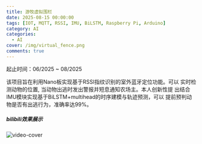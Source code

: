 ```yaml
---
title: 游牧虚拟围栏
date: 2025-08-15 00:00:00
tags: [IOT, MQTT, RSSI, IMU, BiLSTM, Raspberry Pi, Arduino]
category: AI
categories:
  - AI
cover: /img/virtual_fence.png
comments: true
---
```


起止时间：06/2025 ~ 08/2025 

该项目旨在利用Nano板实现基于RSSI指纹识别的室外蓝牙定位功能。可以
实时检测动物的位置, 当动物出逃时发出警报并短息通知农场主。本人创新性提
出结合IMU模块实现基于BiLSTM+multihead的时序建模与轨迹预测，可以
提前预判动物是否有出逃行为，准确率达99%。 

<div class="row">
  <div class="col-lg-12"><!-- title -->
    <h5 class="trm-mb-40 trm-mt-20 trm-title-with-divider">bilibili效果展示<span data-number="05"></span></h5>
  </div>
  <div class="col-lg-12"><!-- video -->
    <div class="trm-video trm-scroll-animation">
      <div class="trm-video-content trm-overlay"><img src="/img/virtual_fence.png" alt="video-cover">
        <div class="trm-button-puls"></div>
        <a href="https://www.bilibili.com/video/BV1iGW2zPE1a/" class="trm-play-button" target="_blank"><i class="fas fa-play"></i></a></div>
    </div>
    <!-- video end --></div>
</div>

<script src="https://cdn.jsdelivr.net/npm/twikoo@1.6.38/dist/twikoo.all.min.js"></script>
<script>twikoo.init({el: '#twikoo',envId: 'https://comment.jinhongcai.work'})</script>

